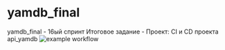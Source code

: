 # yamdb_final
yamdb_final - 16ый спринт
Итоговое задание - Проект: CI и CD проекта api_yamdb
![example workflow](https://github.com/GlebOlegovich/infra_sp2/actions/workflows/yamdb_workflow.yml/badge.svg)

